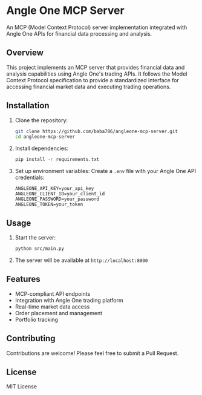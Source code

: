 # Angle One MCP Server

An MCP (Model Context Protocol) server implementation integrated with Angle One APIs for financial data processing and analysis.

## Overview

This project implements an MCP server that provides financial data and analysis capabilities using Angle One's trading APIs. It follows the Model Context Protocol specification to provide a standardized interface for accessing financial market data and executing trading operations.

## Installation

1. Clone the repository:
   ```bash
   git clone https://github.com/baba786/angleone-mcp-server.git
   cd angleone-mcp-server
   ```

2. Install dependencies:
   ```bash
   pip install -r requirements.txt
   ```

3. Set up environment variables:
   Create a `.env` file with your Angle One API credentials:
   ```
   ANGLEONE_API_KEY=your_api_key
   ANGLEONE_CLIENT_ID=your_client_id
   ANGLEONE_PASSWORD=your_password
   ANGLEONE_TOKEN=your_token
   ```

## Usage

1. Start the server:
   ```bash
   python src/main.py
   ```

2. The server will be available at `http://localhost:8000`

## Features

- MCP-compliant API endpoints
- Integration with Angle One trading platform
- Real-time market data access
- Order placement and management
- Portfolio tracking

## Contributing

Contributions are welcome! Please feel free to submit a Pull Request.

## License

MIT License
